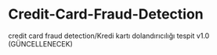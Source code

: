 # Credit-Card-Fraud-Detection
credit card fraud detection/Kredi kartı dolandırıcılığı tespit v1.0 (GÜNCELLENECEK)
